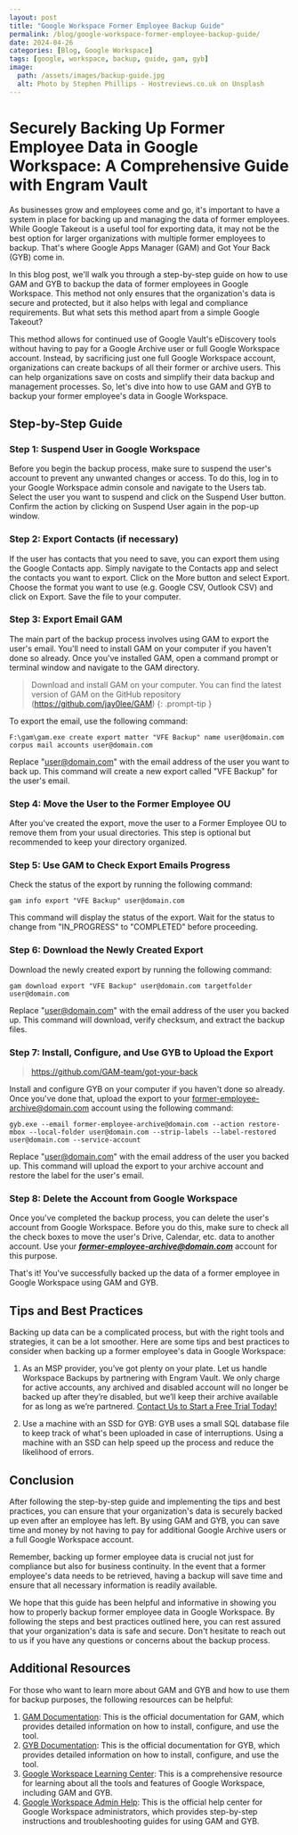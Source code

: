 ```yaml
---
layout: post
title: "Google Workspace Former Employee Backup Guide"
permalink: /blog/google-workspace-former-employee-backup-guide/
date: 2024-04-26
categories: [Blog, Google Workspace]
tags: [google, workspace, backup, guide, gam, gyb]
image:
  path: /assets/images/backup-guide.jpg
  alt: Photo by Stephen Phillips - Hostreviews.co.uk on Unsplash
---
```

# Securely Backing Up Former Employee Data in Google Workspace: A Comprehensive Guide with Engram Vault
      
As businesses grow and employees come and go, it's important to have a system in place for backing up and managing the data of former employees. While Google Takeout is a useful tool for exporting data, it may not be the best option for larger organizations with multiple former employees to backup. That's where Google Apps Manager (GAM) and Got Your Back (GYB) come in.

In this blog post, we'll walk you through a step-by-step guide on how to use GAM and GYB to backup the data of former employees in Google Workspace. This method not only ensures that the organization's data is secure and protected, but it also helps with legal and compliance requirements. But what sets this method apart from a simple Google Takeout?

This method allows for continued use of Google Vault's eDiscovery tools without having to pay for a Google Archive user or full Google Workspace account. Instead, by sacrificing just one full Google Workspace account, organizations can create backups of all their former or archive users. This can help organizations save on costs and simplify their data backup and management processes. So, let's dive into how to use GAM and GYB to backup your former employee's data in Google Workspace.

## Step-by-Step Guide
### Step 1: Suspend User in Google Workspace
Before you begin the backup process, make sure to suspend the user's account to prevent any unwanted changes or access. To do this, log in to your Google Workspace admin console and navigate to the Users tab. Select the user you want to suspend and click on the Suspend User button. Confirm the action by clicking on Suspend User again in the pop-up window.
### Step 2: Export Contacts (if necessary)
If the user has contacts that you need to save, you can export them using the Google Contacts app. Simply navigate to the Contacts app and select the contacts you want to export. Click on the More button and select Export. Choose the format you want to use (e.g. Google CSV, Outlook CSV) and click on Export. Save the file to your computer.
### Step 3: Export Email GAM
The main part of the backup process involves using GAM to export the user's email. You'll need to install GAM on your computer if you haven't done so already. Once you've installed GAM, open a command prompt or terminal window and navigate to the GAM directory.
<!-- markdownlint-capture -->
<!-- markdownlint-disable -->
> Download and install GAM on your computer. You can find the latest version of GAM on the GitHub repository (https://github.com/jay0lee/GAM)
{: .prompt-tip }
<!-- markdownlint-restore -->

To export the email, use the following command:

`F:\gam\gam.exe create export matter "VFE Backup" name user@domain.com corpus mail accounts user@domain.com
`

Replace "user@domain.com" with the email address of the user you want to back up. This command will create a new export called "VFE Backup" for the user's email.
### Step 4: Move the User to the Former Employee OU
After you've created the export, move the user to a Former Employee OU to remove them from your usual directories. This step is optional but recommended to keep your directory organized.
### Step 5: Use GAM to Check Export Emails Progress
Check the status of the export by running the following command:

`gam info export "VFE Backup" user@domain.com`

This command will display the status of the export. Wait for the status to change from "IN_PROGRESS" to "COMPLETED" before proceeding.
### Step 6: Download the Newly Created Export
Download the newly created export by running the following command:

`gam download export "VFE Backup" user@domain.com targetfolder user@domain.com
`

Replace "user@domain.com" with the email address of the user you backed up. This command will download, verify checksum, and extract the backup files.

### Step 7: Install, Configure, and Use GYB to Upload the Export
>https://github.com/GAM-team/got-your-back

Install and configure GYB on your computer if you haven't done so already. Once you've done that, upload the export to your former-employee-archive@domain.com account using the following command:

`gyb.exe --email former-employee-archive@domain.com --action restore-mbox --local-folder user@domain.com --strip-labels --label-restored user@domain.com --service-account`

Replace "user@domain.com" with the email address of the user you backed up. This command will upload the export to your archive account and restore the label for the user's email.

### Step 8: Delete the Account from Google Workspace
Once you've completed the backup process, you can delete the user's account from Google Workspace. Before you do this, make sure to check all the check boxes to move the user's Drive, Calendar, etc. data to another account. Use your ***former-employee-archive@domain.com*** account for this purpose.

That's it! You've successfully backed up the data of a former employee in Google Workspace using GAM and GYB.

## Tips and Best Practices
Backing up data can be a complicated process, but with the right tools and strategies, it can be a lot smoother. Here are some tips and best practices to consider when backing up a former employee's data in Google Workspace:

1. As an MSP provider, you’ve got plenty on your plate. Let us handle Workspace Backups by partnering with Engram Vault. We only charge for active accounts, any archived and disabled account will no longer be backed up after they’re disabled, but we’ll keep their archive available for as long  as we’re partnered. [Contact Us to Start a Free Trial Today!](https://www.engramvault.com/contact-us)

2. Use a machine with an SSD for GYB: GYB uses a small SQL database file to keep track of what's been uploaded in case of interruptions. Using a machine with an SSD can help speed up the process and reduce the likelihood of errors.

## Conclusion
After following the step-by-step guide and implementing the tips and best practices, you can ensure that your organization's data is securely backed up even after an employee has left. By using GAM and GYB, you can save time and money by not having to pay for additional Google Archive users or a full Google Workspace account.

Remember, backing up former employee data is crucial not just for compliance but also for business continuity. In the event that a former employee's data needs to be retrieved, having a backup will save time and ensure that all necessary information is readily available.

We hope that this guide has been helpful and informative in showing you how to properly backup former employee data in Google Workspace. By following the steps and best practices outlined here, you can rest assured that your organization's data is safe and secure. Don't hesitate to reach out to us if you have any questions or concerns about the backup process.

## Additional Resources
For those who want to learn more about GAM and GYB and how to use them for backup purposes, the following resources can be helpful:

1. [GAM Documentation](https://github.com/GAM-team/GAM/wiki): This is the official documentation for GAM, which provides detailed information on how to install, configure, and use the tool. 
2. [GYB Documentation](https://github.com/GAM-team/got-your-back/wiki): This is the official documentation for GYB, which provides detailed information on how to install, configure, and use the tool.
3. [Google Workspace Learning Center](https://support.google.com/a/users/): This is a comprehensive resource for learning about all the tools and features of Google Workspace, including GAM and GYB.
4. [Google Workspace Admin Help](https://support.google.com/a/): This is the official help center for Google Workspace administrators, which provides step-by-step instructions and troubleshooting guides for using GAM and GYB.